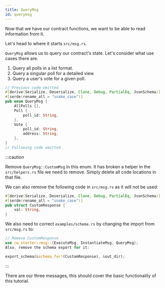 ```yaml
---
title: QueryMsg
id: querymsg
---
```


Now that we have our contract functions, we want to be able to read information from it.

Let's head to where it starts `src/msg.rs`.

`QueryMsg` allows us to query our contract's state. Let's consider what use cases there are.

1. Query all polls in a list format.
2. Query a singular poll for a detailed view.
3. Query a user's vote for a given poll.


```rust
// Previous code omitted
#[derive(Serialize, Deserialize, Clone, Debug, PartialEq, JsonSchema)]
#[serde(rename_all = "snake_case")]
pub enum QueryMsg {
    AllPolls {},
    Poll {
        poll_id: String,
    },
    Vote {
        poll_id: String,
        address: String,
    },
}
// Following code omitted
```

:::caution 

Remove `QueryMsg::CustomMsg` in this enum. It has broken a helper in the `src/helpers.rs` file we need to remove. Simply delete all code locations in that file.

We can also remove the following code in `src/msg.rs` as it will not be used:

```rust
#[derive(Serialize, Deserialize, Clone, Debug, PartialEq, JsonSchema)]
#[serde(rename_all = "snake_case")]
pub struct CustomResponse {
    val: String,
}
```

We also need to correct `examples/schema.rs` by changing the import from `src/msg.rs` to:

```rust
// Remove CustomResponse
use cw_starter::msg::{ExecuteMsg, InstantiateMsg, QueryMsg};
Also, remove the schema export for it:

export_schema(&schema_for!(CustomResponse), &out_dir);
```
:::

There are our three messages, this should cover the basic functionality of this tutorial.
